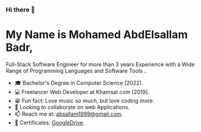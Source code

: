### Hi there 👋

# My Name is Mohamed AbdElsallam Badr, 
Full-Stack Software Engineer for more than 3 years Experience with a Wide Range of Programming Languages and Software Tools ..

- 🎓 Bachelor's Degree in Computer Science [2022].
- 💻 Freelancer Web Developer at Khamsat.com [2019].
- 😁 Fun fact: Love music so much, but love coding more.
- 🤝 Looking to collaborate on web Applications.
- 📫 Reach me at: absallam1999@gmail.com.
- 🏅 Certificates: [GoogleDrive](https://drive.google.com/drive/folders/1q0CJ8xop02FdmOBcEP9rQd0l0MqaxEUg).

